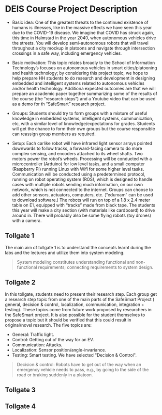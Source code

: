 # DEIS Course Project Description

* Basic idea: 
One of the greatest threats to the continued existence of humans is illnesses, like in the massive effects we have seen this year due to the COVID-19 disease. We imagine that COVID has struck again, this time in Halmstad in the year 2040, when autonomous vehicles drive the streets. You will develop semi-autonomous robots that will travel throughout a city mockup in platoons and navigate through intersection crossings in a safe way, including emergency vehicles. 

* Basic motivation: This topic relates broadly to the School of Information Technology’s focuses on autonomous vehicles in smart cities/platooning and health technology; by considering this project topic, we hope to help prepare HH students to do research and development in designing embedded and intelligent systems related to autonomous vehicles and/or health technology. Additiona expected outcomes are that we will prepare an academic paper together summarizing some of the results of the course (the “research steps”) and a Youtube video that can be used as a demo for th “SafeSmart” research project.

* Groups: Students should try to form groups with a mixture of useful knowledge in embedded systems, intelligent systems, communication, etc, with a similar level of knowledge/expectations for grades. Students will get the chance to form their own groups but the course responsible can reassign group members as required.

* Setup: Each carlike robot will have infrared light sensor arrays pointed downwards to follow tracks, a forward-facing camera to do more complex sensing, and encoders attached to its wheel shafts. Two motors power the robot’s wheels. Processing will be conducted with a microcontroller (Arduino) for low level tasks, and a small computer (Raspberry Pi) running Linux with Wifi for some higher level tasks. Communication will be conducted using a predetermined protocol, running on robot operating system (ROS), which is designed to handle cases with multiple robots sending much information, on our own network, which is not connected to the internet. Groups can choose to add other sensors, actuators, computers, etc. (“eduroam” can be used to download software.)  The robots will run on top of a 1.8 x 2.4 meter table on E1, equipped with “tracks” made from black tape. The students this year will make a city section (with materials like cardboard) to drive around in. There will probably also be some flying robots (toy drones) with a camera.


## Tollgate 1
The main aim of tollgate 1 is to understand the concepts learnt during the labs and the lectures and utilize them into system modeling.

> System modeling constitutes understanding functional and non-functional requirements; connecting requirements to system design.

## Tollgate 2
In this tollgate, students need to present their research step. Each group get a research step topic from one of the main parts of the SafeSmart Project ( general, decision & control, localization, communication, integration + testing). These topics come from future work proposed by researchers in the SafeSmart project. It is also possible for the student themselves to propose a topic but it should be verified that this could result in original/novel research.
The five topics are:
- General: Traffic light. 
- Control: Getting out of the way for an EV.
- Communication: Attacks.
- Localization: Sensor position/angle-invariance.
- Testing: Smart testing. 
We have selected "Decision & Control".
> Decision & control: Robots have to get out of the way when an emergency vehicle needs to pass, e.g., by going to the side of the road or braking suddenly in a platoon.

## Tollgate 3

## Tollgate 4
